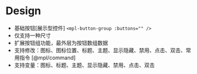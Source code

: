 # Design

- 基础按钮[展示型控件] `<mpl-button-group :buttons="" />`
- 仅支持一种尺寸
- 扩展按钮组功能，最外层为按钮数组数据
- 支持修改：图标、图标位置、标题、主题、显示隐藏、禁用、点击、双击、常用指令 [@mpl/command]
- 支持变量：图标、标题、主题、显示隐藏、禁用、点击、双击
